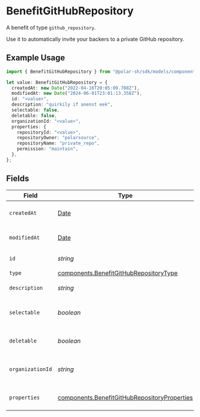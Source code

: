 # BenefitGitHubRepository

A benefit of type `github_repository`.

Use it to automatically invite your backers to a private GitHub repository.

## Example Usage

```typescript
import { BenefitGitHubRepository } from "@polar-sh/sdk/models/components";

let value: BenefitGitHubRepository = {
  createdAt: new Date("2022-04-16T20:05:09.708Z"),
  modifiedAt: new Date("2024-06-01T23:01:13.358Z"),
  id: "<value>",
  description: "quirkily if anenst eek",
  selectable: false,
  deletable: false,
  organizationId: "<value>",
  properties: {
    repositoryId: "<value>",
    repositoryOwner: "polarsource",
    repositoryName: "private_repo",
    permission: "maintain",
  },
};
```

## Fields

| Field                                                                                                        | Type                                                                                                         | Required                                                                                                     | Description                                                                                                  |
| ------------------------------------------------------------------------------------------------------------ | ------------------------------------------------------------------------------------------------------------ | ------------------------------------------------------------------------------------------------------------ | ------------------------------------------------------------------------------------------------------------ |
| `createdAt`                                                                                                  | [Date](https://developer.mozilla.org/en-US/docs/Web/JavaScript/Reference/Global_Objects/Date)                | :heavy_check_mark:                                                                                           | Creation timestamp of the object.                                                                            |
| `modifiedAt`                                                                                                 | [Date](https://developer.mozilla.org/en-US/docs/Web/JavaScript/Reference/Global_Objects/Date)                | :heavy_check_mark:                                                                                           | Last modification timestamp of the object.                                                                   |
| `id`                                                                                                         | *string*                                                                                                     | :heavy_check_mark:                                                                                           | The ID of the benefit.                                                                                       |
| `type`                                                                                                       | [components.BenefitGitHubRepositoryType](../../models/components/benefitgithubrepositorytype.md)             | :heavy_check_mark:                                                                                           | N/A                                                                                                          |
| `description`                                                                                                | *string*                                                                                                     | :heavy_check_mark:                                                                                           | The description of the benefit.                                                                              |
| `selectable`                                                                                                 | *boolean*                                                                                                    | :heavy_check_mark:                                                                                           | Whether the benefit is selectable when creating a product.                                                   |
| `deletable`                                                                                                  | *boolean*                                                                                                    | :heavy_check_mark:                                                                                           | Whether the benefit is deletable.                                                                            |
| `organizationId`                                                                                             | *string*                                                                                                     | :heavy_check_mark:                                                                                           | The ID of the organization owning the benefit.                                                               |
| `properties`                                                                                                 | [components.BenefitGitHubRepositoryProperties](../../models/components/benefitgithubrepositoryproperties.md) | :heavy_check_mark:                                                                                           | Properties for a benefit of type `github_repository`.                                                        |